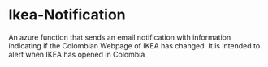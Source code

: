 # Ikea-Notification

An azure function that sends an email notification with information indicating if the Colombian Webpage of IKEA has changed. It is intended to alert when IKEA has opened in Colombia

